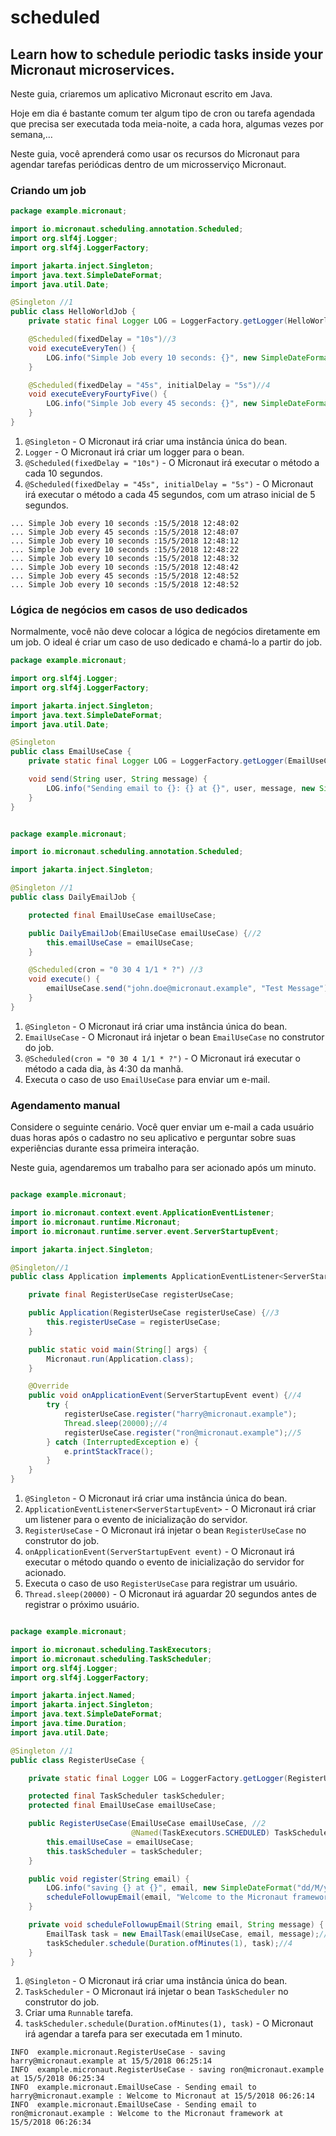 # scheduled

## Learn how to schedule periodic tasks inside your Micronaut microservices.

Neste guia, criaremos um aplicativo Micronaut escrito em Java.

Hoje em dia é bastante comum ter algum tipo de cron ou tarefa agendada que precisa ser executada toda meia-noite, a cada hora, algumas vezes por semana,…​

Neste guia, você aprenderá como usar os recursos do Micronaut para agendar tarefas periódicas dentro de um microsserviço Micronaut.


### Criando um job

```java
package example.micronaut;

import io.micronaut.scheduling.annotation.Scheduled;
import org.slf4j.Logger;
import org.slf4j.LoggerFactory;

import jakarta.inject.Singleton;
import java.text.SimpleDateFormat;
import java.util.Date;

@Singleton //1
public class HelloWorldJob {
    private static final Logger LOG = LoggerFactory.getLogger(HelloWorldJob.class);//2

    @Scheduled(fixedDelay = "10s")//3
    void executeEveryTen() {
        LOG.info("Simple Job every 10 seconds: {}", new SimpleDateFormat("dd/M/yyyy hh:mm:ss").format(new Date()));
    }

    @Scheduled(fixedDelay = "45s", initialDelay = "5s")//4
    void executeEveryFourtyFive() {
        LOG.info("Simple Job every 45 seconds: {}", new SimpleDateFormat("dd/M/yyyy hh:mm:ss").format(new Date()));
    }
}

```

1. `@Singleton` - O Micronaut irá criar uma instância única do bean.
2. `Logger` - O Micronaut irá criar um logger para o bean.
3. `@Scheduled(fixedDelay = "10s")` - O Micronaut irá executar o método a cada 10 segundos.
4. `@Scheduled(fixedDelay = "45s", initialDelay = "5s")` - O Micronaut irá executar o método a cada 45 segundos, com um atraso inicial de 5 segundos.

```log
... Simple Job every 10 seconds :15/5/2018 12:48:02
... Simple Job every 45 seconds :15/5/2018 12:48:07
... Simple Job every 10 seconds :15/5/2018 12:48:12
... Simple Job every 10 seconds :15/5/2018 12:48:22
... Simple Job every 10 seconds :15/5/2018 12:48:32
... Simple Job every 10 seconds :15/5/2018 12:48:42
... Simple Job every 45 seconds :15/5/2018 12:48:52
... Simple Job every 10 seconds :15/5/2018 12:48:52

```

### Lógica de negócios em casos de uso dedicados


Normalmente, você não deve colocar a lógica de negócios diretamente em um job. O ideal é criar um caso de uso dedicado e chamá-lo a partir do job.

```java
package example.micronaut;

import org.slf4j.Logger;
import org.slf4j.LoggerFactory;

import jakarta.inject.Singleton;
import java.text.SimpleDateFormat;
import java.util.Date;

@Singleton
public class EmailUseCase {
    private static final Logger LOG = LoggerFactory.getLogger(EmailUseCase.class);

    void send(String user, String message) {
        LOG.info("Sending email to {}: {} at {}", user, message, new SimpleDateFormat("dd/M/yyyy hh:mm:ss").format(new Date()));
    }
}

```

```java

package example.micronaut;

import io.micronaut.scheduling.annotation.Scheduled;

import jakarta.inject.Singleton;

@Singleton //1
public class DailyEmailJob {

    protected final EmailUseCase emailUseCase;

    public DailyEmailJob(EmailUseCase emailUseCase) {//2
        this.emailUseCase = emailUseCase;
    }

    @Scheduled(cron = "0 30 4 1/1 * ?") //3
    void execute() {
        emailUseCase.send("john.doe@micronaut.example", "Test Message"); //4
    }
}

```

1. `@Singleton` - O Micronaut irá criar uma instância única do bean.
2. `EmailUseCase` - O Micronaut irá injetar o bean `EmailUseCase` no construtor do job.
3. `@Scheduled(cron = "0 30 4 1/1 * ?")` - O Micronaut irá executar o método a cada dia, às 4:30 da manhã.
4. Executa o caso de uso `EmailUseCase` para enviar um e-mail.

### Agendamento manual

Considere o seguinte cenário. Você quer enviar um e-mail a cada usuário duas horas após o cadastro no seu aplicativo e perguntar sobre suas experiências durante essa primeira interação.

Neste guia, agendaremos um trabalho para ser acionado após um minuto.


```java

package example.micronaut;

import io.micronaut.context.event.ApplicationEventListener;
import io.micronaut.runtime.Micronaut;
import io.micronaut.runtime.server.event.ServerStartupEvent;

import jakarta.inject.Singleton;

@Singleton//1
public class Application implements ApplicationEventListener<ServerStartupEvent> { //2

    private final RegisterUseCase registerUseCase;

    public Application(RegisterUseCase registerUseCase) {//3
        this.registerUseCase = registerUseCase;
    }

    public static void main(String[] args) {
        Micronaut.run(Application.class);
    }

    @Override
    public void onApplicationEvent(ServerStartupEvent event) {//4
        try {
            registerUseCase.register("harry@micronaut.example");
            Thread.sleep(20000);//4
            registerUseCase.register("ron@micronaut.example");//5
        } catch (InterruptedException e) {
            e.printStackTrace();
        }
    }
}

```

1. `@Singleton` - O Micronaut irá criar uma instância única do bean.
2. `ApplicationEventListener<ServerStartupEvent>` - O Micronaut irá criar um listener para o evento de inicialização do servidor.
3. `RegisterUseCase` - O Micronaut irá injetar o bean `RegisterUseCase` no construtor do job.
4. `onApplicationEvent(ServerStartupEvent event)` - O Micronaut irá executar o método quando o evento de inicialização do servidor for acionado.
5. Executa o caso de uso `RegisterUseCase` para registrar um usuário.
6. `Thread.sleep(20000)` - O Micronaut irá aguardar 20 segundos antes de registrar o próximo usuário.


```java

package example.micronaut;

import io.micronaut.scheduling.TaskExecutors;
import io.micronaut.scheduling.TaskScheduler;
import org.slf4j.Logger;
import org.slf4j.LoggerFactory;

import jakarta.inject.Named;
import jakarta.inject.Singleton;
import java.text.SimpleDateFormat;
import java.time.Duration;
import java.util.Date;

@Singleton //1
public class RegisterUseCase {

    private static final Logger LOG = LoggerFactory.getLogger(RegisterUseCase.class);

    protected final TaskScheduler taskScheduler;
    protected final EmailUseCase emailUseCase;

    public RegisterUseCase(EmailUseCase emailUseCase, //2
                           @Named(TaskExecutors.SCHEDULED) TaskScheduler taskScheduler) {//2
        this.emailUseCase = emailUseCase;
        this.taskScheduler = taskScheduler;
    }

    public void register(String email) {
        LOG.info("saving {} at {}", email, new SimpleDateFormat("dd/M/yyyy hh:mm:ss").format(new Date()));
        scheduleFollowupEmail(email, "Welcome to the Micronaut framework");
    }

    private void scheduleFollowupEmail(String email, String message) {
        EmailTask task = new EmailTask(emailUseCase, email, message);//3
        taskScheduler.schedule(Duration.ofMinutes(1), task);//4
    }
}


```

1. `@Singleton` - O Micronaut irá criar uma instância única do bean.
2. `TaskScheduler` - O Micronaut irá injetar o bean `TaskScheduler` no construtor do job.
3. Criar uma `Runnable` tarefa.
4. `taskScheduler.schedule(Duration.ofMinutes(1), task)` - O Micronaut irá agendar a tarefa para ser executada em 1 minuto.

```log
INFO  example.micronaut.RegisterUseCase - saving harry@micronaut.example at 15/5/2018 06:25:14
INFO  example.micronaut.RegisterUseCase - saving ron@micronaut.example at 15/5/2018 06:25:34
INFO  example.micronaut.EmailUseCase - Sending email to harry@micronaut.example : Welcome to Micronaut at 15/5/2018 06:26:14
INFO  example.micronaut.EmailUseCase - Sending email to ron@micronaut.example : Welcome to the Micronaut framework at 15/5/2018 06:26:34
```
